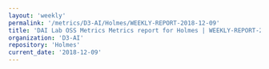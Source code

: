```yaml
---
layout: 'weekly'
permalink: '/metrics/D3-AI/Holmes/WEEKLY-REPORT-2018-12-09'
title: 'DAI Lab OSS Metrics Metrics report for Holmes | WEEKLY-REPORT-2018-12-09'
organization: 'D3-AI'
repository: 'Holmes'
current_date: '2018-12-09'
---
```

